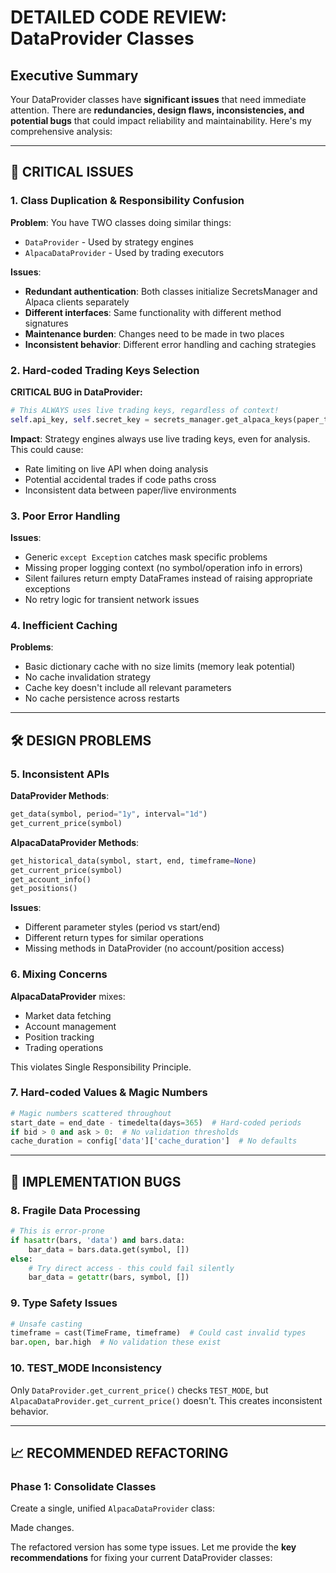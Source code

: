# **DETAILED CODE REVIEW: DataProvider Classes**

## **Executive Summary**

Your DataProvider classes have **significant issues** that need immediate attention. There are **redundancies, design flaws, inconsistencies, and potential bugs** that could impact reliability and maintainability. Here's my comprehensive analysis:

---

## **🚨 CRITICAL ISSUES**

### **1. Class Duplication & Responsibility Confusion**

**Problem**: You have TWO classes doing similar things:

- `DataProvider` - Used by strategy engines
- `AlpacaDataProvider` - Used by trading executors

**Issues**:

- **Redundant authentication**: Both classes initialize SecretsManager and Alpaca clients separately
- **Different interfaces**: Same functionality with different method signatures
- **Maintenance burden**: Changes need to be made in two places
- **Inconsistent behavior**: Different error handling and caching strategies

### **2. Hard-coded Trading Keys Selection**

**CRITICAL BUG in DataProvider:**

```python
# This ALWAYS uses live trading keys, regardless of context!
self.api_key, self.secret_key = secrets_manager.get_alpaca_keys(paper_trading=False)
```

**Impact**: Strategy engines always use live trading keys, even for analysis. This could cause:

- Rate limiting on live API when doing analysis
- Potential accidental trades if code paths cross
- Inconsistent data between paper/live environments

### **3. Poor Error Handling**

**Issues**:

- Generic `except Exception` catches mask specific problems
- Missing proper logging context (no symbol/operation info in errors)
- Silent failures return empty DataFrames instead of raising appropriate exceptions
- No retry logic for transient network issues

### **4. Inefficient Caching**

**Problems**:

- Basic dictionary cache with no size limits (memory leak potential)
- No cache invalidation strategy
- Cache key doesn't include all relevant parameters
- No cache persistence across restarts

---

## **🛠️ DESIGN PROBLEMS**

### **5. Inconsistent APIs**

**DataProvider Methods**:

```python
get_data(symbol, period="1y", interval="1d")
get_current_price(symbol)
```

**AlpacaDataProvider Methods**:

```python
get_historical_data(symbol, start, end, timeframe=None) 
get_current_price(symbol)
get_account_info()
get_positions()
```

**Issues**:

- Different parameter styles (period vs start/end)
- Different return types for similar operations
- Missing methods in DataProvider (no account/position access)

### **6. Mixing Concerns**

**AlpacaDataProvider** mixes:

- Market data fetching
- Account management  
- Position tracking
- Trading operations

This violates Single Responsibility Principle.

### **7. Hard-coded Values & Magic Numbers**

```python
# Magic numbers scattered throughout
start_date = end_date - timedelta(days=365)  # Hard-coded periods
if bid > 0 and ask > 0:  # No validation thresholds
cache_duration = config['data']['cache_duration']  # No defaults
```

---

## **🐛 IMPLEMENTATION BUGS**

### **8. Fragile Data Processing**

```python
# This is error-prone
if hasattr(bars, 'data') and bars.data:
    bar_data = bars.data.get(symbol, [])
else:
    # Try direct access - this could fail silently
    bar_data = getattr(bars, symbol, [])
```

### **9. Type Safety Issues**

```python
# Unsafe casting
timeframe = cast(TimeFrame, timeframe)  # Could cast invalid types
bar.open, bar.high  # No validation these exist
```

### **10. TEST_MODE Inconsistency**

Only `DataProvider.get_current_price()` checks `TEST_MODE`, but `AlpacaDataProvider.get_current_price()` doesn't. This creates inconsistent behavior.

---

## **📈 RECOMMENDED REFACTORING**

### **Phase 1: Consolidate Classes**

Create a single, unified `AlpacaDataProvider` class:

Made changes.

The refactored version has some type issues. Let me provide the **key recommendations** for fixing your current DataProvider classes:
